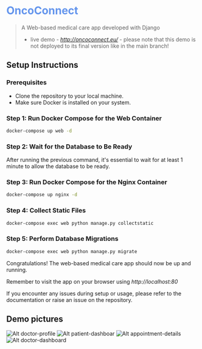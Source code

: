 # <span style="color:cornflowerblue">OncoConnect</span>

> A Web-based medical care app developed with Django
> - live demo - *http://oncoconnect.eu/* - please note that this demo is not deployed to its final version like in the main branch! 

## Setup Instructions

### Prerequisites
- Clone the repository to your local machine.
- Make sure Docker is installed on your system.

### Step 1: Run Docker Compose for the Web Container
```bash
docker-compose up web -d
```

### Step 2: Wait for the Database to Be Ready
After running the previous command, it's essential to wait for at least 1 minute to allow the database to be ready.

### Step 3: Run Docker Compose for the Nginx Container
```bash
docker-compose up nginx -d
```

### Step 4: Collect Static Files
```bash
docker-compose exec web python manage.py collectstatic
```

### Step 5: Perform Database Migrations
```bash
docker-compose exec web python manage.py migrate
```

Congratulations! The web-based medical care app should now be up and running.

Remember to visit the app on your browser using *http://localhost:80*

If you encounter any issues during setup or usage, please refer to the documentation or raise an issue on the repository.

## Demo pictures
![Alt doctor-profile](https://m-palachorov.w3spaces.com/profile_view.png?bypass-cache=36225361)
![Alt patient-dashboar](https://m-palachorov.w3spaces.com/patient_dashboard_preview.png?bypass-cache=36225359)
![Alt appointment-details](https://m-palachorov.w3spaces.com/appointment_schedule_preview.png?bypass-cache=36225358)
![Alt doctor-dashboard](https://m-palachorov.w3spaces.com/doctor_dashboard_preview.png?bypass-cache=36225360)

